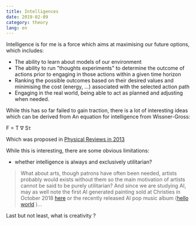```yaml
---
title: Intelligences
date: 2019-02-09
category: theory
lang: en
---
```


Intelligence is for me is a force which aims at maximising our future options, which includes:
* The ability to learn about models of our environment 
* The ability to run "thoughts experiments" to determine the outcome of actions prior to engaging in those actions within a given time horizon
* Ranking the possible outcomes based on their desired values and minimising the cost (energy, ...) associated with the selected action path
* Engaging in the real world, being able to act as planned and adjusting when needed.

While this has so far failed to gain traction, there is a lot of interesting ideas which can be derived from An equation for intelligence from Wissner-Gross: 

F = T ∇ Sτ

Which  was proposed in [Physical Reviews in 2013](https://www.alexwg.org/publications/PhysRevLett_110-168702.pdf)

While this is interesting, there are some obvious limitations:
* whether intelligence is always and exclusively utilitarian? 
> What about arts, though patrons have often been needed, artists probably would exists without them so the main motivation of artists cannot be said to be purely utilitarian? 
And since we are studying AI, may as well note the first AI generated painting sold at Christies in October 2018 [here](https://www.christies.com/features/A-collaboration-between-two-artists-one-human-one-a-machine-9332-1.aspx)
 or the recently released AI pop music album ([hello world](https://phys.org/news/2018-10-ai-album-ushers-musical-era.html) )...

Last but not least, what is creativity ?